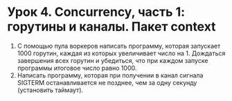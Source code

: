 # Урок 4. Concurrency, часть 1: горутины и каналы. Пакет context
1. С помощью пула воркеров написать программу, которая запускает 1000 горутин, каждая из которых увеличивает число на 1. Дождаться завершения всех горутин и убедиться, что при каждом запуске программы итоговое число равно 1000. 
1. Написать программу, которая при получении в канал сигнала SIGTERM останавливается не позднее, чем за одну секунду (установить таймаут).
